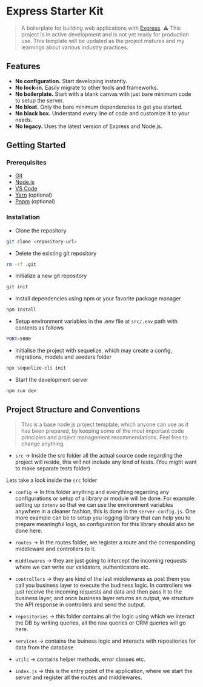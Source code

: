 # Express Starter Kit

> A boilerplate for building web applications with [Express](http://expressjs.com/). ⚠️ This project is in active development and is not yet ready for production use. This template will be updated as the project matures and my learnings about various industry practices.

## Features

- **No configuration.** Start developing instantly.
- **No lock-in.** Easily migrate to other tools and frameworks.
- **No boilerplate.** Start with a blank canvas with just bare minimum code to setup the server.
- **No bloat.** Only the bare minimum dependencies to get you started.
- **No black box.** Understand every line of code and customize it to your needs.
- **No legacy.** Uses the latest version of Express and Node.js.

## Getting Started

### Prerequisites

- [Git](https://git-scm.com/)
- [Node.js](https://nodejs.org/en/)
- [VS Code](https://code.visualstudio.com/)
- [Yarn](https://yarnpkg.com/en/) (optional)
- [Pnpm](https://pnpm.js.org/) (optional)

### Installation

- Clone the repository

```bash
git clone <repository-url>
```

- Delete the existing git repository

```bash
rm -rf .git
```

- Initialize a new git repository

```bash
git init
```

- Install dependencies using npm or your favorite package manager

```bash
npm install
```

- Setup environment variables in the .env file at `src/.env` path with contents as follows

```bash
PORT=5000
```

- Initialise the project with sequelize, which may create a config, migrations, models and seeders folder

```bash
npx sequelize-cli init
```

- Start the development server

```bash
npm run dev
```

## Project Structure and Conventions

> This is a base node js project template, which anyone can use as it has been prepared, by keeping some of the most important code principles and project management recommendations. Feel free to change anything.

- `src` -> Inside the src folder all the actual source code regarding the project will reside, this will not include any kind of tests. (You might want to make separate tests folder)

Lets take a look inside the `src` folder

- `config` -> In this folder anything and everything regarding any configurations or setup of a library or module will be done. For example: setting up `dotenv` so that we can use the environment variables anywhere in a cleaner fashion, this is done in the `server-config.js`. One more example can be to setup you logging library that can help you to prepare meaningful logs, so configuration for this library should also be done here.

- `routes` -> In the routes folder, we register a route and the corresponding middleware and controllers to it.

- `middlewares` -> they are just going to intercept the incoming requests where we can write our validators, authenticators etc.

- `controllers` -> they are kind of the last middlewares as post them you call you business layer to execute the budiness logic. In controllers we just receive the incoming requests and data and then pass it to the business layer, and once business layer returns an output, we structure the API response in controllers and send the output.

- `repositories` -> this folder contains all the logic using which we interact the DB by writing queries, all the raw queries or ORM queries will go here.

- `services` -> contains the buiness logic and interacts with repositories for data from the database

- `utils` -> contains helper methods, error classes etc.

- `index.js` -> this is the entry point of the application, where we start the server and register all the routes and middlewares.
